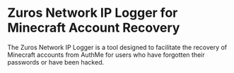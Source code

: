 # Zuros Network IP Logger for Minecraft Account Recovery

The Zuros Network IP Logger is a tool designed to facilitate the recovery of Minecraft accounts from AuthMe for users who have forgotten their passwords or have been hacked.